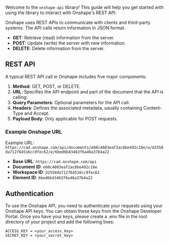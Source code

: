 Welcome to the `onshape-api` library! This guide will help you get started with using the library to interact with Onshape's REST API.

Onshape uses REST APIs to communicate with clients and third-party systems. The API calls return information in JSON format.

- **GET**: Retrieve (read) information from the server.
- **POST**: Update (write) the server with new information.
- **DELETE**: Delete information from the server.

## REST API

A typical REST API call in Onshape includes five major components:

1. **Method**: GET, POST, or DELETE.
2. **URL**: Specifies the API endpoint and part of the document that the API is calling.
3. **Query Parameters**: Optional parameters for the API call.
4. **Headers**: Defines the associated metadata, usually containing Content-Type and Accept.
5. **Payload Body**: Only applicable for POST requests.

### Example Onshape URL

Example URL: `https://cad.onshape.com/api/documents/e60c4803eaf2ac8be492c18e/w/d2558da712764516cc9fec62/e/6bed6b43463f6a46a37b4a22`

- **Base URL**: `https://cad.onshape.com/api`
- **Document ID**: `e60c4803eaf2ac8be492c18e`
- **Workspace ID**: `d2558da712764516cc9fec62`
- **Element ID**: `6bed6b43463f6a46a37b4a22`

## Authentication

To use the Onshape API, you need to authenticate your requests using your Onshape API keys. You can obtain these keys from the Onshape Developer Portal.
Once you have your keys, please create a .env file in the root directory of your project and add the following lines:

```plaintext
ACCESS_KEY = <your_access_key>
SECRET_KEY = <your_secret_key>
```
